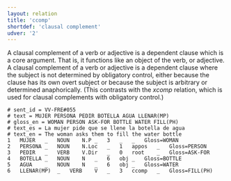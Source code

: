 ```yaml
---
layout: relation
title: 'ccomp'
shortdef: 'clausal complement'
udver: '2'
---
```


A clausal complement of a verb or adjective is a dependent clause which is a core argument. That is, it functions like an object of the verb, or adjective.
A clausal complement of a verb or adjective is a dependent clause where the subject is not determined by obligatory control, either because the clause has its own overt subject or because the subject is arbitrary or determined anaphorically. (This contrasts with the _xcomp_ relation, which is used for clausal complements with obligatory control.)

~~~ conllu
# sent_id = VV-FRE#055
# text = MUJER PERSONA PEDIR BOTELLA AGUA LLENAR(MP)
# gloss_en = WOMAN PERSON ASK-FOR BOTTLE WATER FILL(PH)
# text_es = La mujer pide que se llene la botella de agua
# text_en = The woman asks them to fill the water bottle
1	MUJER	_	NOUN	N.P	_	3	_	_	Gloss=WOMAN
2	PERSONA	_	NOUN	N.Loc	_	1	appos	_	Gloss=PERSON
3	PEDIR	_	VERB	V.Dir	_	0	root	_	Gloss=ASK-FOR
4	BOTELLA	_	NOUN	N	_	6	obj	_	Gloss=BOTTLE
5	AGUA	_	NOUN	N	_	6	obj	_	Gloss=WATER
6	LLENAR(MP)	_	VERB	V	_	3	ccomp	_	Gloss=FILL(PH)
~~~

